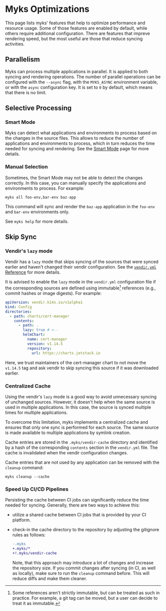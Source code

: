 # Myks Optimizations

This page lists myks' features that help to optimize performance and resource
usage. Some of those features are enabled by default, while others require
additional configuration. There are features that impreve rendering speed, but
the most useful are those that reduce syncing activities.

## Parallelism

Myks can process multiple applications in parallel. It is applied to both
syncing and rendering operations. The number of parallel operations can be
configured with the `--async` flag, with the `MYKS_ASYNC` environment variable,
or with the `async` configuration key. It is set to `0` by default, which means
that there is no limit.

## Selective Processing

### Smart Mode

Myks can detect what applications and environments to process based on the
changes in the source files. This allows to reduce the number of applications
and environments to process, which in turn reduces the time needed for syncing
and rendering. See the [Smart Mode](/docs/smart-mode.md) page for more details.

### Manual Selection

Sometimes, the Smart Mode may not be able to detect the changes correctly. In
this case, you can manually specify the applications and environments to
process. For example:

```shell
myks all foo-env,bar-env baz-app
```

This command will sync and render the `baz-app` application in the `foo-env` and
`bar-env` environments only.

See `myks help` for more details.

## Skip Sync

### Vendir's `lazy` mode

Vendir has a `lazy` mode that skips syncing of the sources that were synced
earlier and haven't changed their vendir configuration. See the
[`vendir.yml` Reference](https://carvel.dev/vendir/docs/v0.40.x/vendir-spec/)
for more details.

It is advised to enable the `lazy` mode in the `vendir.yml` configuration file
if the corresponding sources are defined using immutable[^1] references (e.g.,
commit hashes or image digests). For example:

```yaml
apiVersion: vendir.k14s.io/v1alpha1
kind: Config
directories:
  - path: charts/cert-manager
    contents:
      - path: .
        lazy: true # <--
        helmChart:
          name: cert-manager
          version: v1.14.5
          repository:
            url: https://charts.jetstack.io
```

Here, we trust maintainers of the cert-manager chart to not move the `v1.14.5`
tag and ask vendir to skip syncing this source if it was downloaded earlier.

[^1]:
    Some references aren't strictly immutable, but can be treated as such in
    practice. For example, a git tag can be moved, but a user can decide to
    treat it as immutable.

### Centralized Cache

Using the vendir's `lazy` mode is a good way to avoid unnecessary syncing of
unchanged sources. However, it doesn't help when the same source is used in
multiple applications. In this case, the source is synced multiple times for
multiple applications.

To overcome this limitation, myks implements a centralized cache and ensures
that only one sync is performed for each source. The same source is made
available to multiple applications by symlink creation.

Cache entries are stored in the `.myks/vendir-cache` directory and identified by
a hash of the corresponding `contents` section in the `vendir.yml` file. The
cache is invalidated when the vendir configuration changes.

Cache entries that are not used by any application can be removed with the
`cleanup` command:

```shell
myks cleanup --cache
```

### Speed Up CI/CD Pipelines

Persisting the cache between CI jobs can significantly reduce the time needed
for syncing. Generally, there are two ways to achieve this:

- utilize a shared cache between CI jobs that is provided by your CI platform.
- check-in the cache directory to the repository by adjusting the gitignore
  rules as follows:

  ```diff
  -.myks
  +.myks/*
  +!.myks/vendir-cache
  ```

  Note, that this approach may introduce a lot of changes and increase the
  repository size. If you commit changes after syncing (in CI, as well as
  locally), make sure to run the `cleanup` command before. This will reduce
  diffs and make them cleaner.
